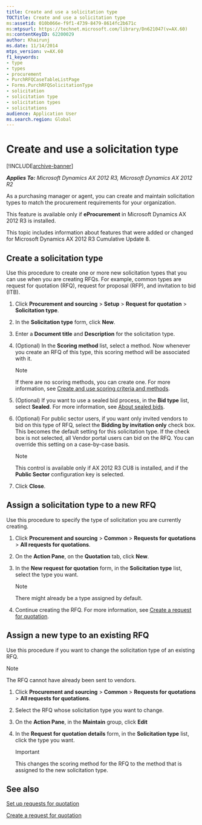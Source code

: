 ```yaml
---
title: Create and use a solicitation type
TOCTitle: Create and use a solicitation type
ms:assetid: 010b066e-f9f1-4739-8479-8614fc2b671c
ms:mtpsurl: https://technet.microsoft.com/library/Dn621047(v=AX.60)
ms:contentKeyID: 62200029
author: Khairunj
ms.date: 11/14/2014
mtps_version: v=AX.60
f1_keywords:
- type
- types
- procurement
- PurchRFQCaseTableListPage
- Forms.PurchRFQSolicitationType
- solicitation
- solicitation type
- solicitation types
- solicitations
audience: Application User
ms.search.region: Global
---
```


# Create and use a solicitation type 


[!INCLUDE[archive-banner](includes/archive-banner.md)]


_**Applies To:** Microsoft Dynamics AX 2012 R3, Microsoft Dynamics AX 2012 R2_

As a purchasing manager or agent, you can create and maintain solicitation types to match the procurement requirements for your organization.

This feature is available only if **eProcurement** in Microsoft Dynamics AX 2012 R3 is installed.

This topic includes information about features that were added or changed for Microsoft Dynamics AX 2012 R3 Cumulative Update 8.

## Create a solicitation type

Use this procedure to create one or more new solicitation types that you can use when you are creating RFQs. For example, common types are request for quotation (RFQ), request for proposal (RFP), and invitation to bid (ITB).

1.  Click **Procurement and sourcing** \> **Setup** \> **Request for quotation** \> **Solicitation type**.

2.  In the **Solicitation type** form, click **New**.

3.  Enter a **Document title** and **Description** for the solicitation type.

4.  (Optional) In the **Scoring method** list, select a method. Now whenever you create an RFQ of this type, this scoring method will be associated with it.
    

    > [!NOTE]
    > <P>If there are no scoring methods, you can create one. For more information, see <A href="create-and-use-scoring-criteria-and-methods.md">Create and use scoring criteria and methods</A>.</P>



5.  (Optional) If you want to use a sealed bid process, in the **Bid type** list, select **Sealed**. For more information, see [About sealed bids](about-sealed-bids.md).

6.  (Optional) For public sector users, if you want only invited vendors to bid on this type of RFQ, select the **Bidding by invitation only** check box. This becomes the default setting for this solicitation type. If the check box is not selected, all Vendor portal users can bid on the RFQ. You can override this setting on a case-by-case basis.
    

    > [!NOTE]
    > <P>This control is available only if AX 2012 R3 CU8 is installed, and if the <STRONG>Public Sector</STRONG> configuration key is selected.</P>



7.  Click **Close**.

## Assign a solicitation type to a new RFQ

Use this procedure to specify the type of solicitation you are currently creating.

1.  Click **Procurement and sourcing** \> **Common** \> **Requests for quotations** \> **All requests for quotations**.

2.  On the **Action Pane**, on the **Quotation** tab, click **New**.

3.  In the **New request for quotation** form, in the **Solicitation type** list, select the type you want.
    

    > [!NOTE]
    > <P>There might already be a type assigned by default.</P>



4.  Continue creating the RFQ. For more information, see [Create a request for quotation](create-a-request-for-quotation.md).

## Assign a new type to an existing RFQ

Use this procedure if you want to change the solicitation type of an existing RFQ.


> [!NOTE]
> <P>The RFQ cannot have already been sent to vendors.</P>



1.  Click **Procurement and sourcing** \> **Common** \> **Requests for quotations** \> **All requests for quotations**.

2.  Select the RFQ whose solicitation type you want to change.

3.  On the **Action Pane**, in the **Maintain** group, click **Edit**

4.  In the **Request for quotation details** form, in the **Solicitation type** list, click the type you want.
    

    > [!IMPORTANT]
    > <P>This changes the scoring method for the RFQ to the method that is assigned to the new solicitation type.</P>



## See also

[Set up requests for quotation](set-up-requests-for-quotation.md)

[Create a request for quotation](create-a-request-for-quotation.md)

  


